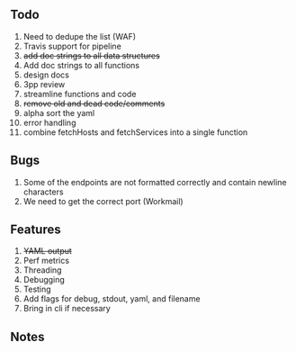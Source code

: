 ## Todo
1. Need to dedupe the list (WAF)
1. Travis support for pipeline
1. ~~add doc strings to all data structures~~
1. Add doc strings to all functions
1. design docs
1. 3pp review
1. streamline functions and code
1. ~~remove old and dead code/comments~~
1. alpha sort the yaml
1. error handling
1. combine fetchHosts and fetchServices into a single function

## Bugs
1. Some of the endpoints are not formatted correctly and contain newline characters
1. We need to get the correct port (Workmail)

## Features
1. ~~YAML output~~
1. Perf metrics
1. Threading
1. Debugging
1. Testing
1. Add flags for debug, stdout, yaml, and filename
1. Bring in cli if necessary

## Notes
